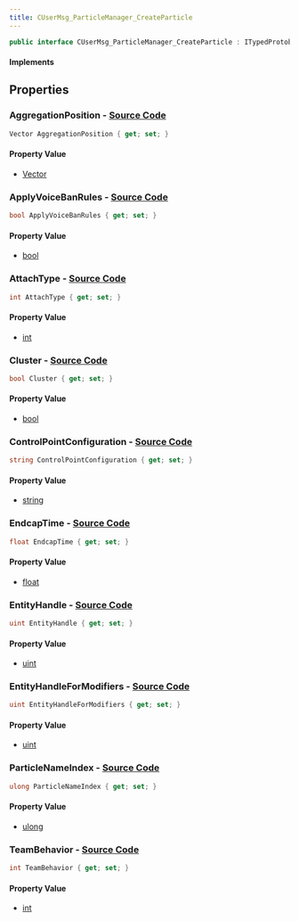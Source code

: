 ```yaml
---
title: CUserMsg_ParticleManager_CreateParticle
---
```


```csharp
public interface CUserMsg_ParticleManager_CreateParticle : ITypedProtobuf<CUserMsg_ParticleManager_CreateParticle>, INativeHandle
```

#### Implements

## Properties

### **AggregationPosition** - [Source Code](https://github.com/swiftly-solution/swiftlys2/blob/main/managed/src/SwiftlyS2.Generated/Protobufs/Interfaces/CUserMsg_ParticleManager_CreateParticle.cs#L40)

```csharp
Vector AggregationPosition { get; set; }
```

#### Property Value

- [Vector](/docs/api/shared/natives/vector)

### **ApplyVoiceBanRules** - [Source Code](https://github.com/swiftly-solution/swiftlys2/blob/main/managed/src/SwiftlyS2.Generated/Protobufs/Interfaces/CUserMsg_ParticleManager_CreateParticle.cs#L25)

```csharp
bool ApplyVoiceBanRules { get; set; }
```

#### Property Value

- [bool](https://learn.microsoft.com/dotnet/api/system.boolean)

### **AttachType** - [Source Code](https://github.com/swiftly-solution/swiftlys2/blob/main/managed/src/SwiftlyS2.Generated/Protobufs/Interfaces/CUserMsg_ParticleManager_CreateParticle.cs#L16)

```csharp
int AttachType { get; set; }
```

#### Property Value

- [int](https://learn.microsoft.com/dotnet/api/system.int32)

### **Cluster** - [Source Code](https://github.com/swiftly-solution/swiftlys2/blob/main/managed/src/SwiftlyS2.Generated/Protobufs/Interfaces/CUserMsg_ParticleManager_CreateParticle.cs#L34)

```csharp
bool Cluster { get; set; }
```

#### Property Value

- [bool](https://learn.microsoft.com/dotnet/api/system.boolean)

### **ControlPointConfiguration** - [Source Code](https://github.com/swiftly-solution/swiftlys2/blob/main/managed/src/SwiftlyS2.Generated/Protobufs/Interfaces/CUserMsg_ParticleManager_CreateParticle.cs#L31)

```csharp
string ControlPointConfiguration { get; set; }
```

#### Property Value

- [string](https://learn.microsoft.com/dotnet/api/system.string)

### **EndcapTime** - [Source Code](https://github.com/swiftly-solution/swiftlys2/blob/main/managed/src/SwiftlyS2.Generated/Protobufs/Interfaces/CUserMsg_ParticleManager_CreateParticle.cs#L37)

```csharp
float EndcapTime { get; set; }
```

#### Property Value

- [float](https://learn.microsoft.com/dotnet/api/system.single)

### **EntityHandle** - [Source Code](https://github.com/swiftly-solution/swiftlys2/blob/main/managed/src/SwiftlyS2.Generated/Protobufs/Interfaces/CUserMsg_ParticleManager_CreateParticle.cs#L19)

```csharp
uint EntityHandle { get; set; }
```

#### Property Value

- [uint](https://learn.microsoft.com/dotnet/api/system.uint32)

### **EntityHandleForModifiers** - [Source Code](https://github.com/swiftly-solution/swiftlys2/blob/main/managed/src/SwiftlyS2.Generated/Protobufs/Interfaces/CUserMsg_ParticleManager_CreateParticle.cs#L22)

```csharp
uint EntityHandleForModifiers { get; set; }
```

#### Property Value

- [uint](https://learn.microsoft.com/dotnet/api/system.uint32)

### **ParticleNameIndex** - [Source Code](https://github.com/swiftly-solution/swiftlys2/blob/main/managed/src/SwiftlyS2.Generated/Protobufs/Interfaces/CUserMsg_ParticleManager_CreateParticle.cs#L13)

```csharp
ulong ParticleNameIndex { get; set; }
```

#### Property Value

- [ulong](https://learn.microsoft.com/dotnet/api/system.uint64)

### **TeamBehavior** - [Source Code](https://github.com/swiftly-solution/swiftlys2/blob/main/managed/src/SwiftlyS2.Generated/Protobufs/Interfaces/CUserMsg_ParticleManager_CreateParticle.cs#L28)

```csharp
int TeamBehavior { get; set; }
```

#### Property Value

- [int](https://learn.microsoft.com/dotnet/api/system.int32)

